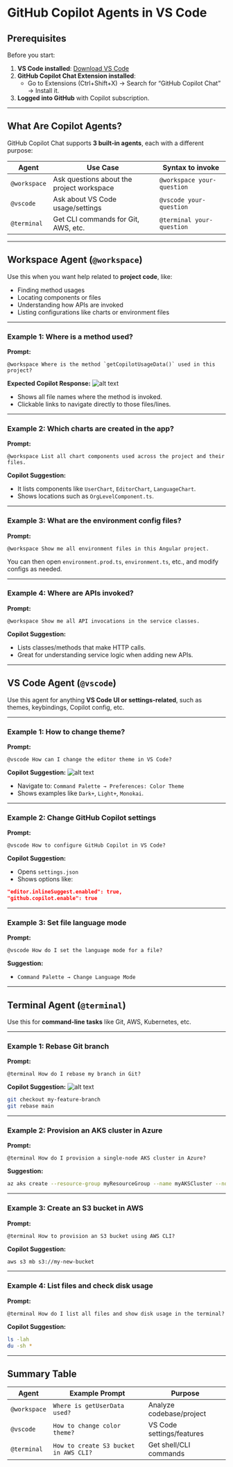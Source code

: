 # **GitHub Copilot Agents in VS Code**

## **Prerequisites**

Before you start:

1. **VS Code installed**: [Download VS Code](https://code.visualstudio.com/)
2. **GitHub Copilot Chat Extension installed**:
   * Go to Extensions (Ctrl+Shift+X) → Search for “GitHub Copilot Chat” → Install it.
3. **Logged into GitHub** with Copilot subscription.

---

## **What Are Copilot Agents?**

GitHub Copilot Chat supports **3 built-in agents**, each with a different purpose:

| Agent        | Use Case                                  | Syntax to invoke           |
| ------------ | ----------------------------------------- | -------------------------- |
| `@workspace` | Ask questions about the project workspace | `@workspace your-question` |
| `@vscode`    | Ask about VS Code usage/settings          | `@vscode your-question`    |
| `@terminal`  | Get CLI commands for Git, AWS, etc.       | `@terminal your-question`  |

---

## **Workspace Agent (`@workspace`)**

Use this when you want help related to **project code**, like:

* Finding method usages
* Locating components or files
* Understanding how APIs are invoked
* Listing configurations like charts or environment files

---

### **Example 1: Where is a method used?**

**Prompt:**

```
@workspace Where is the method `getCopilotUsageData()` used in this project?
```

**Expected Copilot Response:**
![alt text](../images/img266.png)
* Shows all file names where the method is invoked.
* Clickable links to navigate directly to those files/lines.

---

### **Example 2: Which charts are created in the app?**

**Prompt:**

```
@workspace List all chart components used across the project and their files.
```

**Copilot Suggestion:**

* It lists components like `UserChart`, `EditorChart`, `LanguageChart`.
* Shows locations such as `OrgLevelComponent.ts`.

---

### **Example 3: What are the environment config files?**

**Prompt:**

```
@workspace Show me all environment files in this Angular project.
```

You can then open `environment.prod.ts`, `environment.ts`, etc., and modify configs as needed.

---

### **Example 4: Where are APIs invoked?**

**Prompt:**

```
@workspace Show me all API invocations in the service classes.
```

**Copilot Suggestion:**

* Lists classes/methods that make HTTP calls.
* Great for understanding service logic when adding new APIs.

---

## **VS Code Agent (`@vscode`)**

Use this agent for anything **VS Code UI or settings-related**, such as themes, keybindings, Copilot config, etc.

---

### **Example 1: How to change theme?**

**Prompt:**

```
@vscode How can I change the editor theme in VS Code?
```

**Copilot Suggestion:**
![alt text](../images/img267.png)
* Navigate to: `Command Palette → Preferences: Color Theme`
* Shows examples like `Dark+`, `Light+`, `Monokai`.

---

### **Example 2: Change GitHub Copilot settings**

**Prompt:**

```
@vscode How to configure GitHub Copilot in VS Code?
```

**Copilot Suggestion:**
* Opens `settings.json`
* Shows options like:

```json
"editor.inlineSuggest.enabled": true,
"github.copilot.enable": true
```

---

### **Example 3: Set file language mode**

**Prompt:**

```
@vscode How do I set the language mode for a file?
```

**Suggestion:**

* `Command Palette → Change Language Mode`

---

## **Terminal Agent (`@terminal`)**

Use this for **command-line tasks** like Git, AWS, Kubernetes, etc.

---

### **Example 1: Rebase Git branch**

**Prompt:**

```
@terminal How do I rebase my branch in Git?
```

**Copilot Suggestion:**
![alt text](../images/img268.png)
```bash
git checkout my-feature-branch
git rebase main
```

---

### **Example 2: Provision an AKS cluster in Azure**

**Prompt:**

```
@terminal How do I provision a single-node AKS cluster in Azure?
```

**Suggestion:**

```bash
az aks create --resource-group myResourceGroup --name myAKSCluster --node-count 1 --enable-addons monitoring --generate-ssh-keys
```

---

### **Example 3: Create an S3 bucket in AWS**

**Prompt:**

```
@terminal How to provision an S3 bucket using AWS CLI?
```

**Copilot Suggestion:**

```bash
aws s3 mb s3://my-new-bucket
```

---

### **Example 4: List files and check disk usage**

**Prompt:**

```
@terminal How do I list all files and show disk usage in the terminal?
```

**Copilot Suggestion:**

```bash
ls -lah
du -sh *
```

---

## **Summary Table**

| Agent        | Example Prompt                        | Purpose                   |
| ------------ | ------------------------------------- | ------------------------- |
| `@workspace` | `Where is getUserData used?`          | Analyze codebase/project  |
| `@vscode`    | `How to change color theme?`          | VS Code settings/features |
| `@terminal`  | `How to create S3 bucket in AWS CLI?` | Get shell/CLI commands    |
